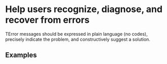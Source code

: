 # Help users recognize, diagnose, and recover from errors

TError messages should be expressed in plain language (no codes), precisely indicate the problem, and constructively suggest a solution.

## Examples

